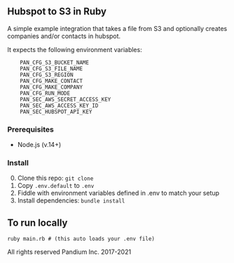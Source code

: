## Hubspot to S3 in Ruby

A simple example integration that takes a file from S3 and optionally creates companies and/or contacts in hubspot.

It expects the following environment variables:

```
    PAN_CFG_S3_BUCKET_NAME
    PAN_CFG_S3_FILE_NAME
    PAN_CFG_S3_REGION
    PAN_CFG_MAKE_CONTACT
    PAN_CFG_MAKE_COMPANY
    PAN_CFG_RUN_MODE
    PAN_SEC_AWS_SECRET_ACCESS_KEY
    PAN_SEC_AWS_ACCESS_KEY_ID
    PAN_SEC_HUBSPOT_API_KEY
```


### Prerequisites

- Node.js (v.14+)

### Install

0. Clone this repo: `git clone `
0. Copy `.env.default` to `.env`
0. Fiddle with environment variables defined in .env to match your setup
0. Install dependencies: `bundle install`

## To run locally
`ruby main.rb # (this auto loads your .env file)`



All rights reserved Pandium Inc. 2017-2021
